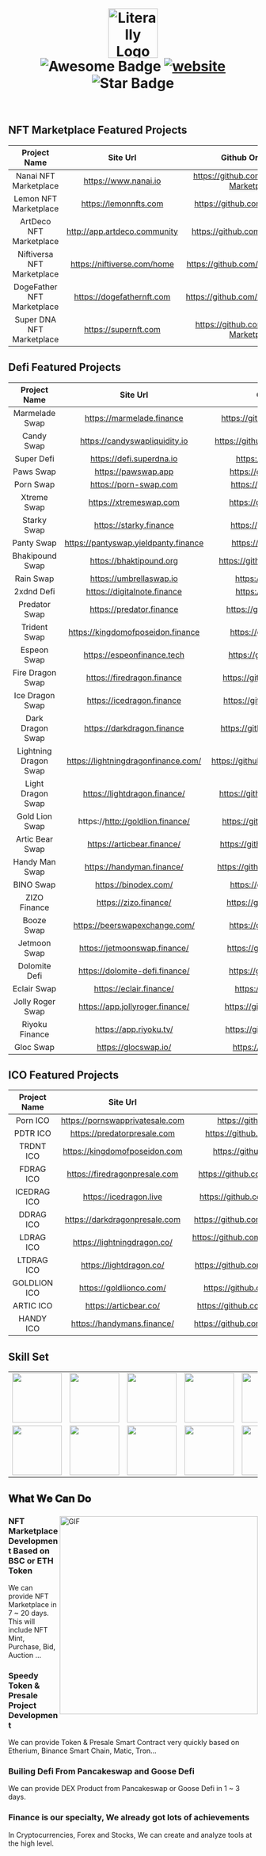 <h1 align="center" > <img src="https://avatars.githubusercontent.com/u/51626000?v=4" width="100px" alt="Literally Logo" />
 <br/>
<img src="https://cdn.rawgit.com/sindresorhus/awesome/d7305f38d29fed78fa85652e3a63e154dd8e8829/media/badge.svg" alt="Awesome Badge"/>
<a href="https://findwrk.app/?utm_source=awesome-github-profile-readme"><img src="https://img.shields.io/static/v1?label=&labelColor=505050&message=findwrk&color=%230076D6&style=flat&logo=google-chrome&logoColor=%230076D6" alt="website"/></a>
<img src="https://img.shields.io/static/v1?label=%F0%9F%8C%9F&message=If%20Useful&style=style=flat&color=BC4E99" alt="Star Badge"/>

</h1> <br>

## NFT Marketplace Featured Projects
Project Name | Site Url | Github Organize
:-------------------------:|:-------------------------:|:-------------------------:
Nanai NFT Marketplace | https://www.nanai.io | https://github.com/Nanai-NFT-Marketplace |
Lemon NFT Marketplace | https://lemonnfts.com | https://github.com/LemonNFTs | 
ArtDeco NFT Marketplace | http://app.artdeco.community | https://github.com/ArtDecoNFTs |
Niftiversa NFT Marketplace | https://niftiverse.com/home | https://github.com/Niftiverse-NFTs |
DogeFather NFT Marketplace | https://dogefathernft.com | https://github.com/DogefatherNFTs |
Super DNA NFT Marketplace | https://supernft.com | https://github.com/SuperNFT-Marketplace |

## Defi Featured Projects
Project Name | Site Url | Github Organize
:-------------------------:|:-------------------------:|:-------------------------:
Marmelade Swap | https://marmelade.finance | https://github.com/marmeladeswap |
Candy Swap | https://candyswapliquidity.io | https://github.com/Candy-Shop-Swap | 
Super Defi | https://defi.superdna.io | https://github.com/sdnadefi |
Paws Swap | https://pawswap.app | https://github.com/paws-swap |
Porn Swap | https://porn-swap.com | https://github.com/porn-swap |
Xtreme Swap | https://xtremeswap.com | https://github.com/xtremeswap |
Starky Swap | https://starky.finance | https://github.com/starkyswap |
Panty Swap | https://pantyswap.yieldpanty.finance | https://github.com/pantyswap |
Bhakipound Swap | https://bhaktipound.org | https://github.com/bhaktipoundswap |
Rain Swap | https://umbrellaswap.io | https://github.com/rainswap |
2xdnd Defi | https://digitalnote.finance | https://github.com/2xdndefi |
Predator Swap | https://predator.finance | https://github.com/predatorswap |
Trident Swap | https://kingdomofposeidon.finance | https://github.com/tridentswap |
Espeon Swap | https://espeonfinance.tech | https://github.com/espeonswap |
Fire Dragon Swap | https://firedragon.finance | https://github.com/firedragonswap |
Ice Dragon Swap | https://icedragon.finance | https://github.com/icedragonswap |
Dark Dragon Swap | https://darkdragon.finance | https://github.com/darkdragonswap |
Lightning Dragon Swap | https://lightningdragonfinance.com/ | https://github.com/lightningdragonswap/ |
Light Dragon Swap | https://lightdragon.finance/ | https://github.com/darkdragonswap/ |
Gold Lion Swap | https://http://goldlion.finance/ | https://github.com/goldlionfinance/ |
Artic Bear Swap | https://articbear.finance/ | https://github.com/articbearfinance/ |
Handy Man Swap | https://handyman.finance/ | https://github.com/handymanfinance/ |
BINO Swap | https://binodex.com/ | https://github.com/bino-swap/ |
ZIZO Finance | https://zizo.finance/ | https://github.com/zizo-finance/ |
Booze Swap | https://beerswapexchange.com/ | https://github.com/boozeswap/ |
Jetmoon Swap | https://jetmoonswap.finance/ | https://github.com/jetmoonswap |
Dolomite Defi | https://dolomite-defi.finance/ | https://github.com/dolomitedefi |
Eclair Swap | https://eclair.finance/ | https://github.com/eclairdefi |
Jolly Roger Swap | https://app.jollyroger.finance/ | https://github.com/jollyrogerswap |
Riyoku Finance | https://app.riyoku.tv/ | https://github.com/riyokufinance/ |
Gloc Swap | https://glocswap.io/ | https://github.com/glocswap/ |

## ICO Featured Projects
Project Name | Site Url | Github Organize
:-------------------------:|:-------------------------:|:-------------------------:
Porn ICO | https://pornswapprivatesale.com | https://github.com/porn-swap/porn-presale |
PDTR ICO | https://predatorpresale.com | https://github.com/predatorswap/predator-presale | 
TRDNT ICO | https://kingdomofposeidon.com | https://github.com/tridentswap/trident-presale |
FDRAG ICO | https://firedragonpresale.com | https://github.com/firedragonswap/firedragon-presale |
ICEDRAG ICO | https://icedragon.live | https://github.com/icedragonswap/icedragon-presale |
DDRAG ICO | https://darkdragonpresale.com | https://github.com/darkdragonswap/darkdragon-presale |
LDRAG ICO | https://lightningdragon.co/ | https://github.com/lightningdragonswap/lightningdragon-presale |
LTDRAG ICO | https://lightdragon.co/ | https://github.com/lightdragonswap/lightdragon-presale |
GOLDLION ICO | https://goldlionco.com/ | https://github.com/goldlionfinance/goldlion-presale |
ARTIC ICO | https://articbear.co/ | https://github.com/articbear-finance/articbear-presale |
HANDY ICO | https://handymans.finance/ | https://github.com/handymanfinance/handyman-presale |

## Skill Set
<table>
  <tr>
    <td><img src="https://cdn.iconscout.com/icon/free/png-64/nginx-4-1174926.png" width="100"></td>
    <td><img src="https://cdn.iconscout.com/icon/free/png-64/node-js-1174925.png" width="100"></td>
    <td><img src="https://cdn.iconscout.com/icon/free/png-64/react-3-1175109.png" width="100"></td>
    <td><img src="https://cdn.iconscout.com/icon/free/png-64/vue-282497.png" width="100"></td>
    <td><img src="https://cdn.iconscout.com/icon/free/png-64/javascript-24-1174950.png" width="100"></td>
    <td><img src="https://cdn.iconscout.com/icon/free/png-64/github-170-1175028.png" width="100"></td>
    <td><img src="https://cdn.iconscout.com/icon/free/png-64/mysql-18-1174938.png" width="100"></td>
    <td><img src="https://cdn.iconscout.com/icon/free/png-64/java-59-1174952.png" width="100"></td>
    <td><img src="https://cdn.iconscout.com/icon/free/png-64/cakephp-3-1175050.png" width="100"></td>
    <td><img src="https://cdn.iconscout.com/icon/free/png-64/html5-2474805-2056091.png" width="100"></td>
    <td><img src="https://cdn.iconscout.com/icon/free/png-64/webpack-1-1174980.png" width="100"></td>
    <td><img src="https://cdn.iconscout.com/icon/free/png-64/visualstudio-1-1174964.png" width="100"></td>
    <td><img src="https://cdn.iconscout.com/icon/free/png-64/django-11-1175036.png" width="100"></td>
    <td><img src="https://cdn.iconscout.com/icon/free/png-64/wordpress-2752021-2284838.png" width="100"></td>
   </tr>
    <tr>
      <td><img src="https://cdn.iconscout.com/icon/free/png-64/asp-3-226071.png" width="100"></td>
      <td><img src="https://cdn.iconscout.com/icon/free/png-64/python-2-226051.png" width="100"></td>
      <td><img src="https://cdn.iconscout.com/icon/free/png-64/laravel-226015.png" width="100"></td>
    <td><img src="https://cdn.iconscout.com/icon/free/png-64/typescript-1174965.png" width="100"></td>
    <td><img src="https://cdn.iconscout.com/icon/free/png-64/symfony-3-1174988.png" width="100"></td>
    <td><img src="https://cdn.iconscout.com/icon/free/png-64/swift-18-1174990.png" width="100"></td>
    <td><img src="https://cdn.iconscout.com/icon/free/png-64/rubymine-1175004.png" width="100"></td>
    <td><img src="https://cdn.iconscout.com/icon/free/png-64/ionic-4-1175016.png" width="100"></td>
    <td><img src="https://cdn.iconscout.com/icon/free/png-64/pycharm-1175008.png" width="100"></td>
    <td><img src="https://cdn.iconscout.com/icon/free/png-64/gradle-2-1174969.png" width="100"></td>
    <td><img src="https://cdn.iconscout.com/icon/free/png-64/go-76-1175027.png" width="100"></td>
    <td><img src="https://cdn.iconscout.com/icon/free/png-64/apple-1237-1174963.png" width="100"></td>
    <td><img src="https://cdn.iconscout.com/icon/free/png-64/electron-67-1175035.png" width="100"></td>
    <td><img src="https://cdn.iconscout.com/icon/free/png-64/angular-3-226070.png" width="100"></td>
   </tr>
  </table>
  
## 𝐖𝐡𝐚𝐭 𝐖𝐞 𝐂𝐚𝐧 𝐃𝐨

<div>
<img align="right" alt="GIF" src="https://github.com/abhisheknaiidu/abhisheknaiidu/blob/master/code.gif?raw=true" width="400" />
 
### NFT Marketplace Development Based on BSC or ETH Token
We can provide NFT Marketplace in 7 ~ 20 days. This will include NFT Mint, Purchase, Bid, Auction ...
 
### Speedy Token & Presale Project Development
We can provide Token & Presale Smart Contract very quickly based on Etherium, Binance Smart Chain, Matic, Tron...
 
### Builing Defi From Pancakeswap and Goose Defi
We can provide DEX Product from Pancakeswap or Goose Defi in 1 ~ 3 days.

### Finance is our specialty, We already got lots of achievements
In Cryptocurrencies, Forex and Stocks, We can create and analyze tools at the high level.

